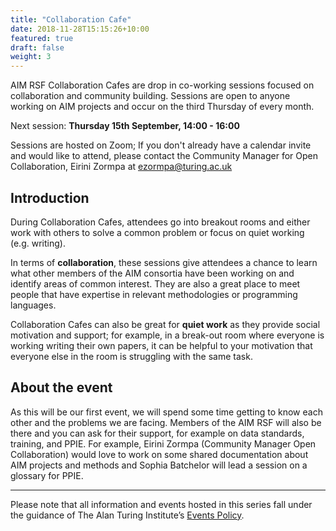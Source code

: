 ```yaml
---
title: "Collaboration Cafe"
date: 2018-11-28T15:15:26+10:00
featured: true
draft: false
weight: 3
---
```


AIM RSF Collaboration Cafes are drop in co-working sessions focused on collaboration and community building.
Sessions are open to anyone working on AIM projects and occur on the third Thursday of every month.

Next session: **Thursday 15th September, 14:00 - 16:00**

Sessions are hosted on Zoom; If you don't already have a calendar invite and would like to attend, please contact the Community Manager for Open Collaboration, Eirini Zormpa at ezormpa@turing.ac.uk

## Introduction

During Collaboration Cafes, attendees go into breakout rooms and either work with others to solve a common problem or focus on quiet working (e.g. writing).

In terms of **collaboration**, these sessions give attendees a chance to learn what other members of the AIM consortia have been working on and identify areas of common interest.
They are also a great place to meet people that have expertise in relevant methodologies or programming languages.

Collaboration Cafes can also be great for **quiet work** as they provide social motivation and support; for example, in a break-out room where everyone is working writing their own papers, it can be helpful to your motivation that everyone else in the room is struggling with the same task.

## About the event

As this will be our first event, we will spend some time getting to know each other and the problems we are facing.
Members of the AIM RSF will also be there and you can ask for their support, for example on data standards, training, and PPIE.
For example, Eirini Zormpa (Community Manager Open Collaboration) would love to work on some shared documentation about AIM projects and methods and Sophia Batchelor will lead a session on a glossary for PPIE.

---

Please note that all information and events hosted in this series fall under the guidance of The Alan Turing Institute’s [Events Policy](https://www.turing.ac.uk/events/policies-and-guidelines).
